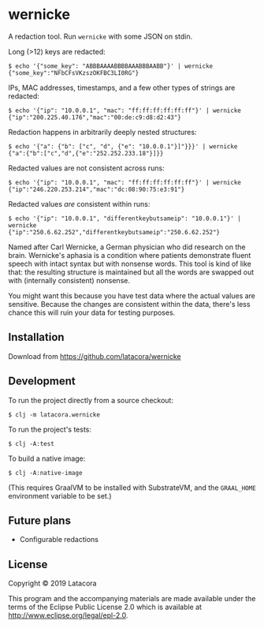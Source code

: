 # wernicke

A redaction tool. Run `wernicke` with some JSON on stdin.

Long (>12) keys are redacted:

    $ echo '{"some_key": "ABBBAAAABBBBAAABBBAABB"}' | wernicke
    {"some_key":"NFbCFsVKzszOKFBC3LI0RG"}

IPs, MAC addresses, timestamps, and a few other types of strings are redacted:

    $ echo '{"ip": "10.0.0.1", "mac": "ff:ff:ff:ff:ff:ff"}' | wernicke
    {"ip":"200.225.40.176","mac":"00:de:c9:d8:d2:43"}

Redaction happens in arbitrarily deeply nested structures:

    $ echo '{"a": {"b": ["c", "d", {"e": "10.0.0.1"}]"}}}' | wernicke
    {"a":{"b":["c","d",{"e":"252.252.233.18"}]}}

Redacted values are not consistent across runs:

    $ echo '{"ip": "10.0.0.1", "mac": "ff:ff:ff:ff:ff:ff"}' | wernicke
    {"ip":"246.220.253.214","mac":"dc:08:90:75:e3:91"}

Redacted values _are_ consistent within runs:

    $ echo '{"ip": "10.0.0.1", "differentkeybutsameip": "10.0.0.1"}' | wernicke
    {"ip":"250.6.62.252","differentkeybutsameip":"250.6.62.252"}

Named after Carl Wernicke, a German physician who did research on the brain.
Wernicke's aphasia is a condition where patients demonstrate fluent speech with
intact syntax but with nonsense words. This tool is kind of like that: the
resulting structure is maintained but all the words are swapped out with
(internally consistent) nonsense.

You might want this because you have test data where the actual values are
sensitive. Because the changes are consistent within the data, there's less
chance this will ruin your data for testing purposes.

## Installation

Download from https://github.com/latacora/wernicke

## Development

To run the project directly from a source checkout:

    $ clj -m latacora.wernicke

To run the project's tests:

    $ clj -A:test

To build a native image:

    $ clj -A:native-image

(This requires GraalVM to be installed with SubstrateVM, and the `GRAAL_HOME`
environment variable to be set.)

## Future plans

- Configurable redactions

## License

Copyright © 2019 Latacora

This program and the accompanying materials are made available under the terms
of the Eclipse Public License 2.0 which is available at
http://www.eclipse.org/legal/epl-2.0.
